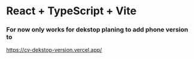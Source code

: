# React + TypeScript + Vite
### For now only works for dekstop planing to add phone version to
https://cv-dekstop-version.vercel.app/

